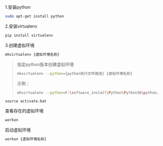 

1.安装python

```bash
sudo apt-get install python
```

2.安装virtualenv

```bash
pip install virtualenv
```

3.创建虚拟环境

```bash
mkvirtualenv {虚拟环境名称}
```

> 指定python版本创建虚拟环境
>
> ```bash
> mkvirtualenv --python={python执行文件路径} {虚拟环境名称}
> ```
>
> 示例：
>
> ```bash
> mkvirtualenv --python=F:\software_install\Python\Python36\python.exe {虚拟环境名称}
> ```



```
source activate.bat 
```

查看存在的虚拟环境

```bash
workon
```

启动虚拟环境

```bash
workon {虚拟环境名称}
```

